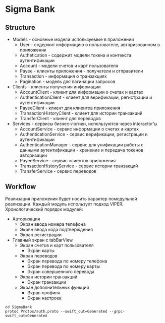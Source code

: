# Sigma Bank

## Structure
- Models - основные модели используемые в приложении
    - User - содержит информацию о пользователе, авторизованном в приложении
    - Authetication - содержит модели токена и контекста аутентификации
    - Account - модели счетов и карт пользователя
    - Payee - клиенты приложения - получатели и отправители
    - Transaction - информация о транзакциях
    - Pagination - модель для пагинации запросов
- Clients - клиенты получения информации
    - AccountClient - клиент для информации о счетах и картах
    - AuthenticationClient - клиент для верификации, регистрации и аутентификации
    - PayeeClient - клиент для клиентов приложения
    - TransactionHistoryClient - клиент для истории транзакций
    - TransferClient - клиент для переводов
- Services - сервисы бизнес-логики, используются через interactor'ы
    - AccountService - сервис информации о счетах и картах
    - AuthenticationService - сервис верификации, регистрации и аутентификации
    - AuthenticationManager - сервис для унификации работы с данными аутентификации - хренение и передача токенов авторизации
    - PayeeService - сервис клиентов приложения
    - TransactionHistoryService - сервис истории транзакций
    - TransferService - сервис переводов

## Workflow
Реализация приложения будет носить характер помодульной реализации. Каждый модуль использует подход VIPER. Хронологический порядок модулей:
- Авторизация
    - Экран ввода номера телефона
    - Экрвн ввода кода подтверждения
    - Экран регистрации
- Главный экран с tabBarView
    - Экран счетов и карт пользователя
        - Экран карты
    - Экран переводов
        - Экран перевода по номеру телефона
        - Экран перевода по номеру карты
        - Экран совершенного перевода
    - Экран истории транзакций
        - Экран транзакции
    - Экран дополнительных функций
        - Экран профиля
        - Экран настроек

```
cd SigmaBank
protoc Protos/auth.proto --swift_out=Generated --grpc-swift_out=Generated
```
